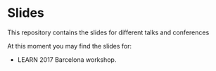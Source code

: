# Slides

This repository contains the slides for different talks and conferences

At this moment you may find the slides for:
  * LEARN 2017 Barcelona workshop.
